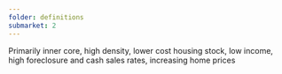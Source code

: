 ```yaml
---
folder: definitions
submarket: 2
---
```

Primarily inner core, high density, lower cost housing stock, low income, high foreclosure and cash sales rates, increasing home prices